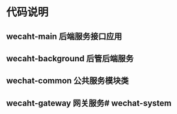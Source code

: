 # 代码说明

## wecaht-main 后端服务接口应用

## wecaht-background 后管后端服务

## wechat-common 公共服务模块类

## wecaht-gateway 网关服务# wechat-system
